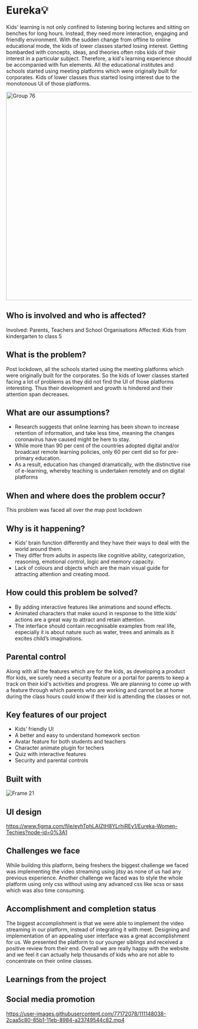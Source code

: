 # Eureka:bulb:

Kids' learning is not only confined to listening boring lectures and sitting on benches for long hours. Instead, they need more interaction, engaging and friendly environment. With the sudden change from offline to online educational mode, the kids of lower classes started losing interest. Getting bombarded with concepts, 
ideas, and theories often robs kids of their interest in a particular subject. Therefore, a kid's learning experience should be accompanied with fun elements. All the educational institutes and schools started using meeting platforms which were originally built for corporates. Kids of lower classes thus started losing interest due to the monotonous UI of those platforms. 

<img width="564" alt="Group 76" src="https://user-images.githubusercontent.com/77172078/111148013-25834e80-85b1-11eb-81f4-83a17b216981.png">


## Who is involved and who is affected?

Involved: Parents, Teachers and School Organisations
Affected: Kids from kindergarten to class 5

## What is the problem?

Post lockdown, all the schools started using the meeting platforms which were originally built for the corporates. So the kids of lower classes started facing a lot of problems as they did not find the UI of those platforms interesting. Thus their development and growth is hindered and their attention span decreases.

 
## What are our assumptions?

* Research suggests that online learning has been shown to increase retention of information, and take less time, meaning the changes coronavirus have caused might be here to stay. 
* While more than 90 per cent of the countries adopted digital and/or broadcast remote learning policies, only 60 per cent did so for pre-primary education.
* As a result, education has changed dramatically, with the distinctive rise of e-learning, whereby teaching is undertaken remotely and on digital platforms

## When and where does the problem occur?

This problem was faced all over the map post lockdown 

## Why is it happening?

* Kids’ brain function differently and they have their ways to deal with the world around them.
* They differ from adults in aspects like cognitive ability, categorization, reasoning, emotional control, logic and memory capacity.
* Lack of colours and objects which are the main visual guide for attracting attention and creating mood. 


## How could this problem be solved?

* By adding interactive features like animations and sound effects.
* Animated characters that make sound in response to the little kids’ actions are a great way to attract and retain attention.
* The interface should contain recognisable examples from real life, especially it is about nature such as water, trees and animals as it excites child’s 
imaginations.

## Parental control

Along with all the features which are for the kids, as developing a product ffor kids, we surely need a security feature or a portal for parents to keep a track on their kid's activities and progress. We are planning to come up with a feature through which parents who are working and cannot be at home during the class hours could know if their kid is attending the classes or not. 

## Key features of our project

* Kids’ friendly UI
* A better and easy to understand homework section
* Avatar feature for both students and teachers
* Character animate plugin for techers
* Quiz with interactive features
* Security and parental controls

## Built with

![Frame 21](https://user-images.githubusercontent.com/77172078/111148052-316f1080-85b1-11eb-9498-535ba471e3b5.png)

## UI design

https://www.figma.com/file/eyhTphLAIZtH8YLrhiREy1/Eureka-Women-Techies?node-id=0%3A1

## Challenges we face

While building this platform, being freshers the biggest challenge we faced was implementing the video streaming using jitsy as none of us had any previous experience.
Another challenge we faced was to style the whole platform using only css without using any advanced css like scss or sass which was also time consuming. 

## Accomplishment and completion status

The biggest accomplishment is that we were able to implement the video streaming in our platform, instead of integrating it with meet. Designing and implementation of an appealing user interface was a great accomplishment for us. We presented the platform to our younger siblings and received a positive review from their end. Overall we are really happy with the website and we feel it can actually help thousands of kids who are not able to concentrate on their online classes.

## Learnings from the project



## Social media promotion

https://user-images.githubusercontent.com/77172078/111148038-2caa5c80-85b1-11eb-8984-a23749544c82.mp4

